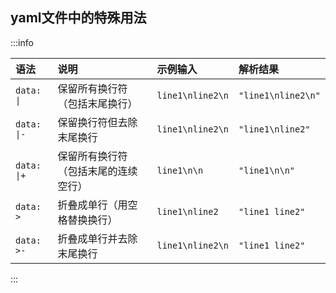 ## yaml文件中的特殊用法
:::info

| 语法        | 说明                                 | 示例输入         | 解析结果           |
| :---------- | :----------------------------------- | :--------------- | :----------------- |
| `data: \|`  | 保留所有换行符（包括末尾换行）       | `line1\nline2\n` | `"line1\nline2\n"` |
| `data: \|-` | 保留换行符但去除末尾换行             | `line1\nline2\n` | `"line1\nline2"`   |
| `data: \|+` | 保留所有换行符（包括末尾的连续空行） | `line1\n\n`      | `"line1\n\n"`      |
| `data: >`   | 折叠成单行（用空格替换换行）         | `line1\nline2`   | `"line1 line2"`    |
| `data: >-`  | 折叠成单行并去除末尾换行             | `line1\nline2\n` | `"line1 line2"`    |

:::